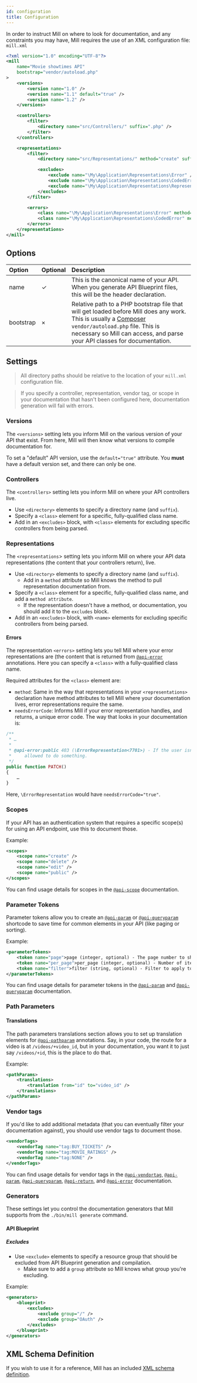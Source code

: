```yaml
---
id: configuration
title: Configuration
---
```


In order to instruct Mill on where to look for documentation, and any constraints you may have, Mill requires the use of an XML configuration file: `mill.xml`

```xml
<?xml version="1.0" encoding="UTF-8"?>
<mill
    name="Movie showtimes API"
    bootstrap="vendor/autoload.php"
>
    <versions>
        <version name="1.0" />
        <version name="1.1" default="true" />
        <version name="1.2" />
    </versions>

    <controllers>
        <filter>
            <directory name="src/Controllers/" suffix=".php" />
        </filter>
    </controllers>

    <representations>
        <filter>
            <directory name="src/Representations/" method="create" suffix=".php"  />

            <excludes>
                <exclude name="\My\Application\Representations\Error" />
                <exclude name="\My\Application\Representations\CodedError" />
                <exclude name="\My\Application\Representations\Representation" />
            </excludes>
        </filter>

        <errors>
            <class name="\My\Application\Representations\Error" method="create" needsErrorCode="false" />
            <class name="\My\Application\Representations\CodedError" method="create" needsErrorCode="true" />
        </errors>
    </representations>
</mill>
```

## Options
| Option | Optional |Description |
| :--- | :--- | :--- |
| name | ✓ | This is the canonical name of your API. When you generate API Blueprint files, this will be the header declaration. |
| bootstrap | × | Relative path to a PHP bootstrap file that will get loaded before Mill does any work. This is usually a [Composer](https://getcomposer.org/) `vendor/autoload.php` file. This is necessary so Mill can access, and parse your API classes for documentation. |

## Settings
> All directory paths should be relative to the location of your `mill.xml` configuration file.

> If you specify a controller, representation, vendor tag, or scope in your documentation that hasn't been configured here, documentation generation will fail with errors.

### Versions
The `<versions>` setting lets you inform Mill on the various version of your API that exist. From here, Mill will then know what versions to compile documentation for.

To set a "default" API version, use the `default="true"` attribute. You **must** have a default version set, and there can only be one.

### Controllers
The `<controllers>` setting lets you inform Mill on where your API controllers live.

* Use `<directory>` elements to specify a directory name (and `suffix`).
* Specify a `<class>` element for a specific, fully-qualified class name.
* Add in an `<excludes>` block, with `<class>` elements for excluding specific controllers from being parsed.

### Representations
The `<representations`> setting lets you inform Mill on where your API data representations (the content that your controllers return), live.

* Use `<directory>` elements to specify a directory name (and `suffix`).
  * Add in a `method` attribute so Mill knows the method to pull representation documentation from.
* Specify a `<class>` element for a specific, fully-qualified class name, and add a `method attribute`.
   * If the representation doesn't have a method, or documentation, you should add it to the `excludes` block.
* Add in an `<excludes>` block, with `<name>` elements for excluding specific controllers from being parsed.

#### Errors
The representation `<errors>` setting lets you tell Mill where your error representations are (the content that is returned from [`@api-error`](reference-api-error.md) annotations. Here you can specify a `<class>` with a fully-qualified class name.

Required attributes for the `<class>` element are:

* `method`: Same in the way that representations in your `<representations>` declaration have method attributes to tell Mill where your documentation lives, error representations require the same.
* `needsErrorCode`: Informs Mill if your error representation handles, and returns, a unique error code. The way that looks in your documentation is:

```php
/**
 * …
 *
 * @api-error:public 403 (\ErrorRepresentation<7701>) - If the user isn't
 *     allowed to do something.
 */
public function PATCH()
{
    …
}
```

Here, `\ErrorRepresentation` would have `needsErrorCode="true"`.

### Scopes
If your API has an authentication system that requires a specific scope(s) for using an API endpoint, use this to document those.

Example:

```xml
<scopes>
    <scope name="create" />
    <scope name="delete" />
    <scope name="edit" />
    <scope name="public" />
</scopes>
```

You can find usage details for scopes in the [`@api-scope`](reference-api-scope.md) documentation.

### Parameter Tokens
Parameter tokens allow you to create an [`@api-param`](reference-api-param.md) or [`@api-queryparam`](reference-api-queryparam.md)  shortcode to save time for common elements in your API (like paging or sorting).

Example:

```xml
<parameterTokens>
    <token name="page">page (integer, optional) - The page number to show.</token>
    <token name="per_page">per_page (integer, optional) - Number of items to show on each page. Max 100.</token>
    <token name="filter">filter (string, optional) - Filter to apply to the results.</token>
</parameterTokens>
```

You can find usage details for parameter tokens in the [`@api-param`](reference-api-param.md#tokens) and [`@api-queryparam`](reference-api-queryparam.md#tokens) documentation.

### Path Parameters
#### Translations
The path parameters translations section allows you to set up translation elements for [`@api-pathparam`](reference-api-pathparam.md) annotations. Say, in your code, the route for a video is at `/videos/+video_id`, but in your documentation, you want it to just say `/videos/+id`, this is the place to do that.

Example:

```xml
<pathParams>
    <translations>
        <translation from="id" to="video_id" />
    </translations>
</pathParams>
```

### Vendor tags
If you'd like to add additional metadata (that you can eventually filter your documentation against), you should use vendor tags to document those.

```xml
<vendorTags>
    <vendorTag name="tag:BUY_TICKETS" />
    <vendorTag name="tag:MOVIE_RATINGS" />
    <vendorTag name="tag:NONE" />
</vendorTags>
```

You can find usage details for vendor tags in the [`@api-vendortag`](reference-api-vendortag.md), [`@api-param`](reference-api-param.md), [`@api-queryparam`](reference-api-queryparam.md), [`@api-return`](reference-api-return.md), and [`@api-error`](reference-api-error.md) documentation.

### Generators
These settings let you control the documentation generators that Mill supports from the `./bin/mill generate` command.

#### API Blueprint
##### Excludes
* Use `<exclude>` elements to specify a resource group that should be excluded from API Blueprint generation and compilation.
    * Make sure to add a `group` attribute so Mill knows what group you're excluding.

Example:

```xml
<generators>
    <blueprint>
        <excludes>
            <exclude group="/" />
            <exclude group="OAuth" />
        </excludes>
    </blueprint>
</generators>
```

## XML Schema Definition
If you wish to use it for a reference, Mill has an included [XML schema definition](https://github.com/vimeo/mill/blob/master/config.xsd).
